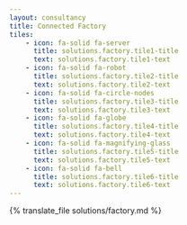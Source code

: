 ```yaml
---
layout: consultancy
title: Connected Factory
tiles: 
    - icon: fa-solid fa-server
      title: solutions.factory.tile1-title
      text: solutions.factory.tile1-text
    - icon: fa-solid fa-robot
      title: solutions.factory.tile2-title
      text: solutions.factory.tile2-text
    - icon: fa-solid fa-circle-nodes
      title: solutions.factory.tile3-title
      text: solutions.factory.tile3-text
    - icon: fa-solid fa-globe
      title: solutions.factory.tile4-title
      text: solutions.factory.tile4-text
    - icon: fa-solid fa-magnifying-glass
      title: solutions.factory.tile5-title
      text: solutions.factory.tile5-text
    - icon: fa-solid fa-bell
      title: solutions.factory.tile6-title
      text: solutions.factory.tile6-text
---
```

{% translate_file solutions/factory.md %}
